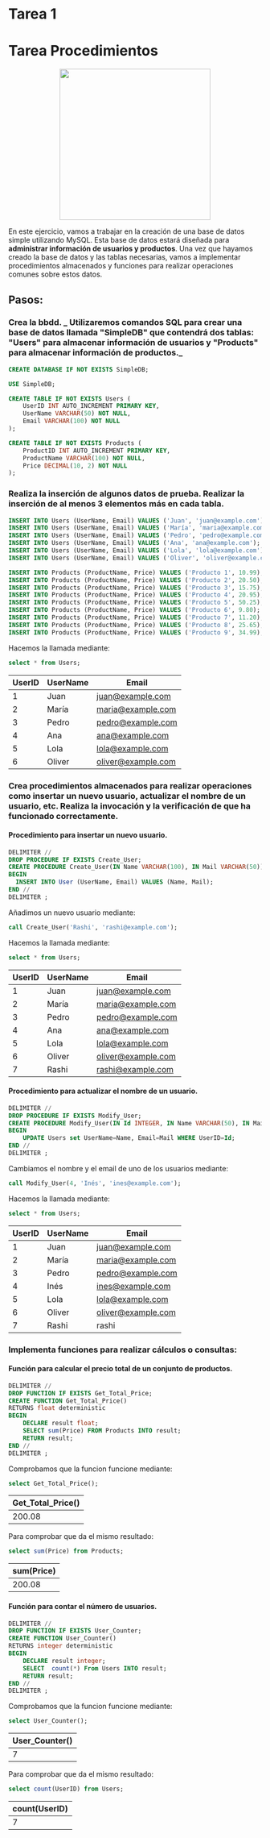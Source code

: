 # Tarea 1
# Tarea Procedimientos

<div align="center">
<img src="https://danielme.com/wp-content/uploads/2023/08/image-16.png" width="300">
</div>

En este ejercicio, vamos a trabajar en la creación de una base de datos simple utilizando MySQL. Esta base de datos estará diseñada para __administrar información de usuarios y productos__. Una vez que hayamos creado la base de datos y las tablas necesarias, vamos a implementar procedimientos almacenados y funciones para realizar operaciones comunes sobre estos datos.

## Pasos:
### Crea la bbdd. _ Utilizaremos comandos SQL para crear una base de datos llamada "SimpleDB" que contendrá dos tablas: "Users" para almacenar información de usuarios y "Products" para almacenar información de productos._
  ```sql
  CREATE DATABASE IF NOT EXISTS SimpleDB;

  USE SimpleDB;

  CREATE TABLE IF NOT EXISTS Users (
      UserID INT AUTO_INCREMENT PRIMARY KEY,
      UserName VARCHAR(50) NOT NULL,
      Email VARCHAR(100) NOT NULL
  );

  CREATE TABLE IF NOT EXISTS Products (
      ProductID INT AUTO_INCREMENT PRIMARY KEY,
      ProductName VARCHAR(100) NOT NULL,
      Price DECIMAL(10, 2) NOT NULL
  );
  ```

### Realiza la inserción de algunos datos de prueba. Realizar la inserción de al menos 3 elementos más en cada tabla.
  ```sql
  INSERT INTO Users (UserName, Email) VALUES ('Juan', 'juan@example.com');
  INSERT INTO Users (UserName, Email) VALUES ('María', 'maria@example.com');
  INSERT INTO Users (UserName, Email) VALUES ('Pedro', 'pedro@example.com');
  INSERT INTO Users (UserName, Email) VALUES ('Ana', 'ana@example.com');
  INSERT INTO Users (UserName, Email) VALUES ('Lola', 'lola@example.com');
  INSERT INTO Users (UserName, Email) VALUES ('Oliver', 'oliver@example.com');

  INSERT INTO Products (ProductName, Price) VALUES ('Producto 1', 10.99);
  INSERT INTO Products (ProductName, Price) VALUES ('Producto 2', 20.50);
  INSERT INTO Products (ProductName, Price) VALUES ('Producto 3', 15.75);
  INSERT INTO Products (ProductName, Price) VALUES ('Producto 4', 20.95);
  INSERT INTO Products (ProductName, Price) VALUES ('Producto 5', 50.25);
  INSERT INTO Products (ProductName, Price) VALUES ('Producto 6', 9.80);
  INSERT INTO Products (ProductName, Price) VALUES ('Producto 7', 11.20);
  INSERT INTO Products (ProductName, Price) VALUES ('Producto 8', 25.65);
  INSERT INTO Products (ProductName, Price) VALUES ('Producto 9', 34.99);
  ```
  Hacemos la llamada mediante:
```sql
select * from Users;
```
| UserID | UserName | Email              |
|--------|----------|--------------------|
|      1 | Juan     | juan@example.com   |
|      2 | María    | maria@example.com  |
|      3 | Pedro    | pedro@example.com  |
|      4 | Ana      | ana@example.com    |
|      5 | Lola     | lola@example.com   |
|      6 | Oliver   | oliver@example.com |


### Crea __procedimientos almacenados__ para realizar operaciones como __insertar un nuevo usuario, actualizar el nombre de un usuario__, etc. Realiza la invocación y la verificación de que ha funcionado correctamente.
#### Procedimiento para insertar un nuevo usuario.
```sql
DELIMITER //
DROP PROCEDURE IF EXISTS Create_User;
CREATE PROCEDURE Create_User(IN Name VARCHAR(100), IN Mail VARCHAR(50))
BEGIN
  INSERT INTO User (UserName, Email) VALUES (Name, Mail);
END //
DELIMITER ;
```

Añadimos un nuevo usuario mediante:
```sql
call Create_User('Rashi', 'rashi@example.com');
```

Hacemos la llamada mediante:
```sql
select * from Users;
```
| UserID | UserName | Email              |
|--------|----------|--------------------|
|      1 | Juan     | juan@example.com   |
|      2 | María    | maria@example.com  |
|      3 | Pedro    | pedro@example.com  |
|      4 | Ana      | ana@example.com    |
|      5 | Lola     | lola@example.com   |
|      6 | Oliver   | oliver@example.com |
|      7 | Rashi    | rashi@example.com  |


#### Procedimiento para actualizar el nombre de un usuario. 
```sql
DELIMITER //
DROP PROCEDURE IF EXISTS Modify_User;
CREATE PROCEDURE Modify_User(IN Id INTEGER, IN Name VARCHAR(50), IN Mail VARCHAR(50)) 
BEGIN 
    UPDATE Users set UserName=Name, Email=Mail WHERE UserID=Id; 
END //
DELIMITER ;
```

Cambiamos el nombre y el email de uno de los usuarios mediante:
```sql
call Modify_User(4, 'Inés', 'ines@example.com');
```

Hacemos la llamada mediante:
```sql
select * from Users;
```
| UserID | UserName | Email              |
|--------|----------|--------------------|
|      1 | Juan     | juan@example.com   |
|      2 | María    | maria@example.com  |
|      3 | Pedro    | pedro@example.com  |
|      4 | Inés     | ines@example.com   |
|      5 | Lola     | lola@example.com   |
|      6 | Oliver   | oliver@example.com |
|      7 | Rashi    | rashi              |


### Implementa funciones para realizar cálculos o consultas:
#### Función para calcular el precio total de un conjunto de productos.
```sql
DELIMITER //
DROP FUNCTION IF EXISTS Get_Total_Price;
CREATE FUNCTION Get_Total_Price()
RETURNS float deterministic
BEGIN 
    DECLARE result float;
    SELECT sum(Price) FROM Products INTO result;
    RETURN result;
END //
DELIMITER ;
```

Comprobamos que la funcion funcione mediante:
```sql
select Get_Total_Price();
```
| Get_Total_Price() |
|-------------------|
|            200.08 |

Para comprobar que da el mismo resultado:
```sql
select sum(Price) from Products;
```
| sum(Price) |
|------------|
|     200.08 |


#### Función para contar el número de usuarios.
```sql
DELIMITER //
DROP FUNCTION IF EXISTS User_Counter;
CREATE FUNCTION User_Counter()
RETURNS integer deterministic
BEGIN 
    DECLARE result integer;
    SELECT  count(*) From Users INTO result;
    RETURN result;
END //
DELIMITER ;
```

Comprobamos que la funcion funcione mediante:
```sql
select User_Counter();
```
| User_Counter() |
|----------------|
|              7 |

Para comprobar que da el mismo resultado:
```sql
select count(UserID) from Users;
```
| count(UserID) |
|---------------|
|             7 |
